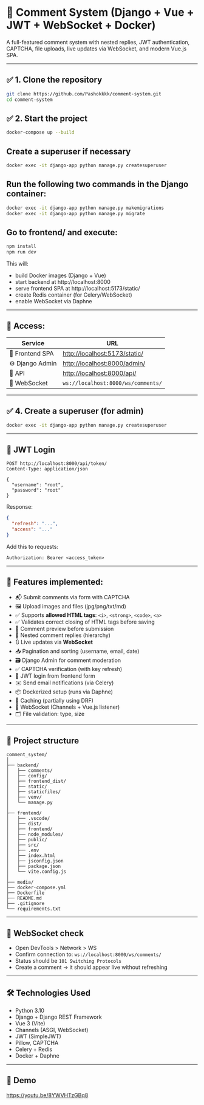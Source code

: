 # 📝 Comment System (Django + Vue + JWT + WebSocket + Docker)

A full-featured comment system with nested replies, JWT authentication, CAPTCHA, file uploads, live updates via WebSocket, and modern Vue.js SPA.

---

## ✅ 1. Clone the repository

```bash
git clone https://github.com/Pashokkkk/comment-system.git
cd comment-system
```

## ✅ 2. Start the project

```bash
docker-compose up --build
```

## Create a superuser if necessary

```bash
docker exec -it django-app python manage.py createsuperuser
```

## Run the following two commands in the Django container:

```bash
docker exec -it django-app python manage.py makemigrations
docker exec -it django-app python manage.py migrate
```

## Go to frontend/ and execute:

```bash
npm install
npm run dev
```

This will:

- build Docker images (Django + Vue)
- start backend at http://localhost:8000
- serve frontend SPA at http://localhost:5173/static/
- create Redis container (for Celery/WebSocket)
- enable WebSocket via Daphne

---

## 🔗 Access:

| Service         | URL                                             |
|------------------|--------------------------------------------------|
| 🎨 Frontend SPA  | [http://localhost:5173/static/](http://localhost:5173/static/) |
| ⚙ Django Admin   | [http://localhost:8000/admin/](http://localhost:8000/admin/) |
| 🧠 API           | [http://localhost:8000/api/](http://localhost:8000/api/) |
| 🔐 WebSocket     | `ws://localhost:8000/ws/comments/`             |

---

## ✅ 4. Create a superuser (for admin)

```bash
docker exec -it django-app python manage.py createsuperuser
```

---

## 🔐 JWT Login

```http
POST http://localhost:8000/api/token/
Content-Type: application/json

{
  "username": "root",
  "password": "root"
}
```

Response:

```json
{
  "refresh": "...",
  "access": "..."
}
```

Add this to requests:

```
Authorization: Bearer <access_token>
```

---

## 🔧 Features implemented:

- 📬 Submit comments via form with CAPTCHA
- 🖼 Upload images and files (jpg/png/txt/md)
- ✅ Supports **allowed HTML tags**: `<i>`, `<strong>`, `<code>`, `<a>`
- ✅ Validates correct closing of HTML tags before saving
- 📎 Comment preview before submission
- 🧵 Nested comment replies (hierarchy)
- 🔃 Live updates via **WebSocket**
- 📥 Pagination and sorting (username, email, date)
- 🗃 Django Admin for comment moderation
- ✅ CAPTCHA verification (with key refresh)
- 🔐 JWT login from frontend form
- ✉️ Send email notifications (via Celery)
- 📦 Dockerized setup (runs via Daphne)
- 🧠 Caching (partially using DRF)
- 📡 WebSocket (Channels + Vue.js listener)
- 🗂 File validation: type, size

---

## 📁 Project structure

```
comment_system/
│
├── backend/
│   ├── comments/
│   ├── config/
│   ├── frontend_dist/
│   ├── static/
│   ├── staticfiles/
│   ├── venv/
│   └── manage.py
│
├── frontend/
│   ├── .vscode/
│   ├── dist/
│   ├── frontend/
│   ├── node_modules/
│   ├── public/
│   ├── src/
│   ├── .env
│   ├── index.html
│   ├── jsconfig.json
│   ├── package.json
│   └── vite.config.js
│
├── media/
├── docker-compose.yml
├── Dockerfile
├── README.md
├── .gitignore
└── requirements.txt
```

---

## 🔎 WebSocket check

- Open DevTools > Network > WS
- Confirm connection to: `ws://localhost:8000/ws/comments/`
- Status should be `101 Switching Protocols`
- Create a comment → it should appear live without refreshing

---

## 🛠 Technologies Used

- Python 3.10
- Django + Django REST Framework
- Vue 3 (Vite)
- Channels (ASGI, WebSocket)
- JWT (SimpleJWT)
- Pillow, CAPTCHA
- Celery + Redis
- Docker + Daphne

---

## 📸 Demo

https://youtu.be/8YWVHTzGBq8
